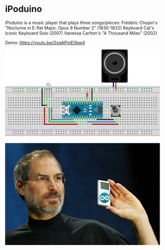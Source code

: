 # iPoduino
iPoduino is a music player that plays three songs/pieces:
    Frédéric Chopin's "Nocturne in E-flat Major, Opus 9 Number 2" (1830-1832)
    Keyboard Cat's Iconic Keyboard Solo (2007)
    Vanessa Carlton's "A Thousand Miles" (2002)

Demo: https://youtu.be/GxeAPmE0bw4

![schematic](./media/iPoduinoSchematic.png)
![steve](./media/steve_jobs.jpg)
